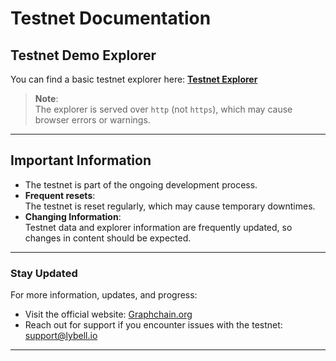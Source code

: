 # Testnet Documentation

## Testnet Demo Explorer

You can find a basic testnet explorer here: [**Testnet Explorer**](http://13.41.115.172/)  

> **Note**:  
> The explorer is served over `http` (not `https`), which may cause browser errors or warnings.

---

## Important Information

- The testnet is part of the ongoing development process.
- **Frequent resets**:  
  The testnet is reset regularly, which may cause temporary downtimes.  
- **Changing Information**:  
  Testnet data and explorer information are frequently updated, so changes in content should be expected.

---

### Stay Updated

For more information, updates, and progress:
- Visit the official website: [Graphchain.org](https://graphchain.org)
- Reach out for support if you encounter issues with the testnet: support@lybell.io

---

